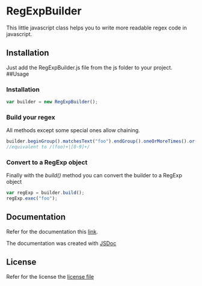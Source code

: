 # RegExpBuilder
This little javascript class helps you to write more readable regex code in javascript.
## Installation
Just add the RegExpBuilder.js file from the js folder to your project.
##Usage

### Installation
```javascript
var builder = new RegExpBuilder();
```
### Build your regex
All methods except some special ones allow chaining.
```javascript
builder.beginGroup().matchesText("foo").endGroup().oneOrMoreTimes().or().matchesFor("0-9").oneOrMoreTimes();
//equivalent to /(foo)+|[0-9]+/
```
### Convert to a RegExp object
Finally with the *build()* method you can convert the builder to a RegExp object
```javascript
var regExp = builder.build();
regExp.exec("foo");
```
## Documentation
Refer for the documentation this [link](http://htmlpreview.github.io/?https://github.com/KaiJanis/RegExpBuilder/blob/master/jsdoc/RegExpBuilder.html).

The documentation was created with [JSDoc](https://github.com/jsdoc3/jsdoc)

## License
Refer for the license the [license file](../master/LICENSE)
